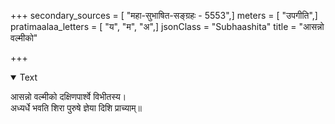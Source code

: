 +++
secondary_sources = [ "महा-सुभाषित-सङ्ग्रहः - 5553",]
meters = [ "उपगीति",]
pratimaalaa_letters = [ "य", "म", "अ",]
jsonClass = "Subhaashita"
title = "आसन्नो वल्मीको"

+++

<details open><summary>Text</summary>

आसन्नो वल्मीको दक्षिणपार्श्वे विभीतस्य।  
अध्यर्धे भवति शिरा पुरुषे ज्ञेया दिशि प्राच्याम्॥
</details>
